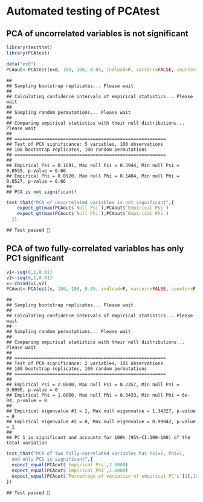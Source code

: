 Automated testing of PCAtest
================

## PCA of uncorrelated variables is not significant

``` r
library(testthat)
library(PCAtest)

data("ex0")
PCAout<-PCAtest(ex0, 100, 100, 0.05, indload=F, varcorr=FALSE, counter=F, plot=F)
```

    ## 
    ## Sampling bootstrap replicates... Please wait
    ## 
    ## Calculating confidence intervals of empirical statistics... Please wait
    ## 
    ## Sampling random permutations... Please wait
    ## 
    ## Comparing empirical statistics with their null distributions... Please wait
    ## 
    ## ========================================================
    ## Test of PCA significance: 5 variables, 100 observations
    ## 100 bootstrap replicates, 100 random permutations
    ## ========================================================
    ## 
    ## Empirical Psi = 0.1691, Max null Psi = 0.3944, Min null Psi = 0.0555, p-value = 0.66
    ## Empirical Phi = 0.0920, Max null Phi = 0.1404, Min null Phi = 0.0527, p-value = 0.66
    ## 
    ## PCA is not significant!

``` r
test_that("PCA of uncorrelated variables is not significant",{
    expect_gt(max(PCAout$`Null Psi`),PCAout$`Empirical Psi`)
    expect_gt(max(PCAout$`Null Phi`),PCAout$`Empirical Phi`)
  })
```

    ## Test passed 🎉

## PCA of two fully-correlated variables has only PC1 significant

``` r
v1<-seq(0,1,0.01)
v2<-seq(0,1,0.01)
x<-cbind(v1,v2)
PCAout<-PCAtest(x, 100, 100, 0.05, indload=F, varcorr=FALSE, counter=F, plot=F)
```

    ## 
    ## Sampling bootstrap replicates... Please wait
    ## 
    ## Calculating confidence intervals of empirical statistics... Please wait
    ## 
    ## Sampling random permutations... Please wait
    ## 
    ## Comparing empirical statistics with their null distributions... Please wait
    ## 
    ## ========================================================
    ## Test of PCA significance: 2 variables, 101 observations
    ## 100 bootstrap replicates, 100 random permutations
    ## ========================================================
    ## 
    ## Empirical Psi = 2.0000, Max null Psi = 0.2357, Min null Psi = 0.0000, p-value = 0
    ## Empirical Phi = 1.0000, Max null Phi = 0.3433, Min null Phi = 6e-04, p-value = 0
    ## 
    ## Empirical eigenvalue #1 = 2, Max null eigenvalue = 1.34327, p-value = 0
    ## Empirical eigenvalue #2 = 0, Max null eigenvalue = 0.99942, p-value = 1
    ## 
    ## PC 1 is significant and accounts for 100% (95%-CI:100-100) of the total variation

``` r
test_that("PCA of two fully-correlated variables has Psi=2, Phi=1,
  and only PC1 is significant",{
  expect_equal(PCAout$`Empirical Psi`,2.0000)
  expect_equal(PCAout$`Empirical Phi`,1.0000)
  expect_equal(PCAout$`Percentage of variation of empirical PC's`[1],100)
})
```

    ## Test passed 🌈
